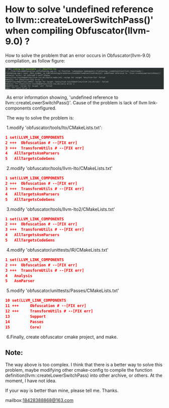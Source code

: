 # How to solve 'undefined reference to llvm::createLowerSwitchPass()' when compiling Obfuscator(llvm-9.0) ?

How to solve the problem that an error occurs in Obfuscator(llvm-9.0) compilation, as follow figure:

![obfuscator_compilation_error img](./img/obfuscator_compilation_error.png)

​	As error information showing, 'undefined reference to llvm::createLowerSwitchPass()'. Cause of the problem is lack of llvm link-components configured.

​	The way to solve the problem is:

​	1.modify 'obfuscator/tools/lto/CMakeLists.txt':

```cmake
1 set(LLVM_LINK_COMPONENTS                         
2 +++  Obfuscation # --[FIX err]
3 +++  TransformUtils # --[FIX err]
4   AllTargetsAsmParsers
5   AllTargetsCodeGens

```

​	2.modify 'obfuscator/tools/llvm-lto/CMakeLists.txt'

```cmake
1 set(LLVM_LINK_COMPONENTS                         
2 +++  Obfuscation # --[FIX err]
3 +++  TransformUtils # --[FIX err]
4   AllTargetsAsmParsers
5   AllTargetsCodeGens
```

​	3.modify 'obfuscator/tools/llvm-lto2/CMakeLists.txt'

```cmake
1 set(LLVM_LINK_COMPONENTS                         
2 +++  Obfuscation # --[FIX err]
3 +++  TransformUtils # --[FIX err]
4   AllTargetsAsmParsers
5   AllTargetsCodeGens
```



​	4.modify 'obfuscator/unittests/IR/CMakeLists.txt'

```cmake
1 set(LLVM_LINK_COMPONENTS                                           
2 +++  Obfuscation # --[FIX err]
3 +++  TransformUtils # --[FIX err]
4   Analysis
5   AsmParser
```



​	5.modify 'obfuscator/unittests/Passes/CMakeLists.txt'

```cmake
10 set(LLVM_LINK_COMPONENTS                                           
11 +++     Obfuscation # --[FIX err]
12 +++     TransformUtils # --[FIX err]
13         Support                                                   
14         Passes                                                     
15         Core)
```

​	6.Finally, create obfuscator cmake project, and make.

## Note:

The way above is too complex. I think that there is a better way to solve this problem, maybe modifying other cmake-config to compile the function definition(llvm::createLowerSwitchPass) into other archive, or others. At the moment, I have not idea.

If your way is better than mine, please tell me. Thanks.

mailbox:18428388868@163.com

